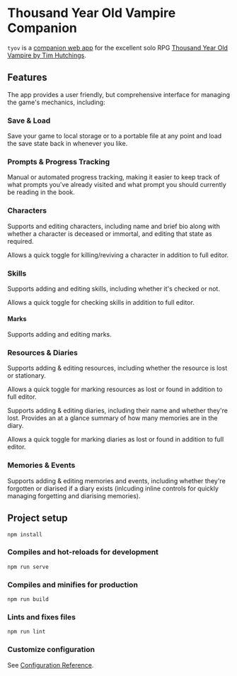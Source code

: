 # Thousand Year Old Vampire Companion
`tyov` is a [companion web app](https://robinmalburn.github.io/tyov/) for the excellent solo RPG [Thousand Year Old Vampire by Tim Hutchings](https://thousandyearoldvampire.com/).


## Features
The app provides a user friendly, but comprehensive interface for managing the game's mechanics, including:

### Save & Load
Save your game to local storage or to a portable file at any point and load the save state back in whenever you like. 

### Prompts & Progress Tracking
Manual or automated progress tracking, making it easier to keep track of what prompts you've already visited and what prompt you should currently be reading in the book.


### Characters
Supports and editing characters, including name and brief bio along with whether a character is deceased or immortal, and editing that state as required.

Allows a quick toggle for killing/reviving a character in addition to full editor.

### Skills
Supports adding and editing skills, including whether it's checked or not.  

Allows a quick toggle for checking skills in addition to full editor.

#### Marks
Supports adding and editing marks.

### Resources & Diaries
Supports adding & editing resources, including whether the resource is lost or stationary.

Allows a quick toggle for marking resources as lost or found in addition to full editor.

Supports adding & editing diaries, including their name and whether they're lost.  Provides an at a glance summary of how many memories are in the diary.

Allows a quick toggle for marking diaries as lost or found in addition to full editor.

### Memories & Events
Supports adding & editing memories and events, including whether they're forgotten or diarised if a diary exists (inlcuding inline controls for quickly managing forgetting and diarising memories).


## Project setup
```
npm install
```

### Compiles and hot-reloads for development
```
npm run serve
```

### Compiles and minifies for production
```
npm run build
```

### Lints and fixes files
```
npm run lint
```

### Customize configuration
See [Configuration Reference](https://cli.vuejs.org/config/).
